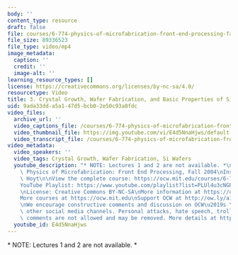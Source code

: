 ```yaml
---
body: ''
content_type: resource
draft: false
file: courses/6-774-physics-of-microfabrication-front-end-processing-fall-2004/mit6_774f04_lec03_360p_16_9.mp4
file_size: 89336523
file_type: video/mp4
image_metadata:
  caption: ''
  credit: ''
  image-alt: ''
learning_resource_types: []
license: https://creativecommons.org/licenses/by-nc-sa/4.0/
resourcetype: Video
title: 3. Crystal Growth, Wafer Fabrication, and Basic Properties of Si Wafers (cont.)
uid: 9ada33dd-a5a1-47d5-bcb0-2e50c93a8fdc
video_files:
  archive_url: ''
  video_captions_file: /courses/6-774-physics-of-microfabrication-front-end-processing-fall-2004/1UZDDnSdWM2wA4gSVtvaSIpAOuRuicApy_transcript.webvtt
  video_thumbnail_file: https://img.youtube.com/vi/E4d5NnaHjws/default.jpg
  video_transcript_file: /courses/6-774-physics-of-microfabrication-front-end-processing-fall-2004/1UZDDnSdWM2wA4gSVtvaSIpAOuRuicApy_transcript.pdf
video_metadata:
  video_speakers: ''
  video_tags: Crystal Growth, Wafer Fabrication, Si Wafers
  youtube_description: "* NOTE: Lectures 1 and 2 are not available. *\n\nMIT 6.774\
    \ Physics of Microfabrication: Front End Processing, Fall 2004\nInstructor: Judy\
    \ Hoyt\n\nView the complete course: https://ocw.mit.edu/courses/6-774-physics-of-microfabrication-front-end-processing-fall-2004/\n\
    YouTube Playlist: https://www.youtube.com/playlist?list=PLUl4u3cNGP61IMhYaHL_x-RzNUIDJD9XK\n\
    \nLicense: Creative Commons BY-NC-SA\nMore information at https://ocw.mit.edu/terms\n\
    More courses at https://ocw.mit.edu\nSupport OCW at http://ow.ly/a1If50zVRlQ\n\
    \nWe encourage constructive comments and discussion on OCW\u2019s YouTube and\
    \ other social media channels. Personal attacks, hate speech, trolling, and inappropriate\
    \ comments are not allowed and may be removed. More details at https://ocw.mit.edu/comments."
  youtube_id: E4d5NnaHjws
---
```

\* NOTE: Lectures 1 and 2 are not available. \*